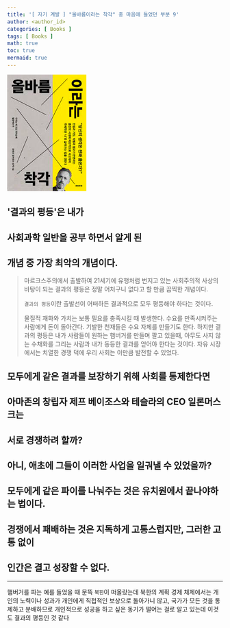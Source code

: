 ```yaml
---
title: '[ 자기 계발 ] "올바름이라는 착각" 중 마음에 들었던 부분 9'
author: <author_id>
categories: [ Books ]
tags: [ Books ]
math: true
toc: true
mermaid: true
---
```


![1](/images/backgrounds/books/manReadsYouTube.png)

## '결과의 평등'은 내가
## 사회과학 일반을 공부 하면서 알게 된
## 개념 중 가장 최악의 개념이다.


> 마르크스주의에서 출발하여 21세기에 유행처럼 번지고 있는 사회주의적 사상의
> 바탕이 되는 결과의 평등은 정말 어처구니 없다고 할 만큼 끔찍한 개념이다.
>
> `결과의 평등`이란 출발선이 어떠하든 결과적으로 모두 평등해야 하다는 것이다.
>
> 물질적 재화와 가치는 보통 필요를 충족시킬 때 발생한다.
> 수요를 만족시켜주는 사람에게 돈이 돌아간다.
> 기발한 천재들은 수요 자체를 만들기도 한다.
> 하지만 결과의 평등은 내가 사람들이 원하는 햄버거를 만들며 팔고 있을때,
> 아무도 사지 않는 수채화를 그리는 사람과 내가 동등한 결과를 얻어야 한다는 것이다.
> 자유 시장에서는 치열한 경쟁 덕에 우리 사회는 이만큼 발전할 수 있었다.

## 모두에게 같은 결과를 보장하기 위해 사회를 통제한다면
## 아마존의 창립자 제프 베이조스와 테슬라의 CEO 일론머스크는
## 서로 경쟁하려 할까?
## 아니, 애초에 그들이 이러한 사업을 일궈낼 수 있었을까?
## 모두에게 같은 파이를 나눠주는 것은 유치원에서 끝나야하는 법이다.
## 경쟁에서 패배하는 것은 지독하게 고통스럽지만, 그러한 고통 없이
## 인간은 결고 성장할 수 없다.

---

햄버거를 파는 예를 들었을 때 문뜩 `북한`이 떠올랐는데
북한의 계획 경제 체제에서는 개인의 노력이나 성과가 개인에게 직접적인
보상으로 돌아가니 않고, 국가가 모든 것을 통제하고 분배하므로
개인적으로 성공을 하고 싶은 동기가 떨어는 걸로 알고 있는데 이것도 결과의 평등인 것 같다